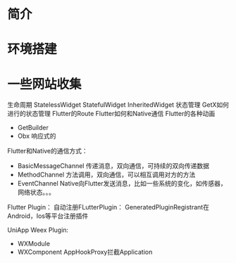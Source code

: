 
# 简介
# 环境搭建
# 一些网站收集

生命周期
StatelessWidget
StatefulWidget
InheritedWidget 状态管理
GetX如何进行的状态管理
Flutter的Route
Flutter如何和Native通信
Flutter的各种动画

- GetBuilder
- Obx
响应式的


Flutter和Native的通信方式：
- BasicMessageChannel
传递消息，双向通信，可持续的双向传递数据
- MethodChannel
方法调用，双向通信，可以相互调用对方的方法
- EventChannel
Native向Flutter发送消息，比如一些系统的变化，如传感器，网络状态。。。

Flutter Plugin：
自动注册FLutterPlugin： GeneratedPluginRegistrant在Android，Ios等平台注册插件

UniApp Weex Plugin:
- WXModule
- WXComponent
AppHookProxy拦截Application

